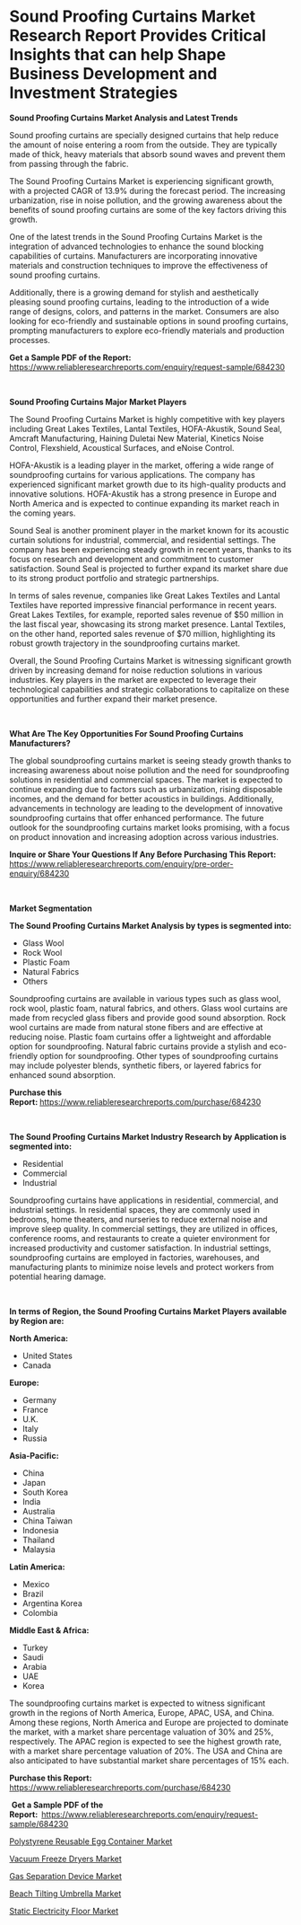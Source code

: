 <p><h1>Sound Proofing Curtains Market Research Report Provides Critical Insights that can help Shape Business Development and Investment Strategies</h1></p><p><strong>Sound Proofing Curtains Market Analysis and Latest Trends</strong></p>
<p><p>Sound proofing curtains are specially designed curtains that help reduce the amount of noise entering a room from the outside. They are typically made of thick, heavy materials that absorb sound waves and prevent them from passing through the fabric.</p><p>The Sound Proofing Curtains Market is experiencing significant growth, with a projected CAGR of 13.9% during the forecast period. The increasing urbanization, rise in noise pollution, and the growing awareness about the benefits of sound proofing curtains are some of the key factors driving this growth.</p><p>One of the latest trends in the Sound Proofing Curtains Market is the integration of advanced technologies to enhance the sound blocking capabilities of curtains. Manufacturers are incorporating innovative materials and construction techniques to improve the effectiveness of sound proofing curtains.</p><p>Additionally, there is a growing demand for stylish and aesthetically pleasing sound proofing curtains, leading to the introduction of a wide range of designs, colors, and patterns in the market. Consumers are also looking for eco-friendly and sustainable options in sound proofing curtains, prompting manufacturers to explore eco-friendly materials and production processes.</p></p>
<p><strong>Get a Sample PDF of the Report:&nbsp;</strong> <a href="https://www.reliableresearchreports.com/enquiry/request-sample/684230">https://www.reliableresearchreports.com/enquiry/request-sample/684230</a></p>
<p>&nbsp;</p>
<p><strong>Sound Proofing Curtains Major Market Players</strong></p>
<p><p>The Sound Proofing Curtains Market is highly competitive with key players including Great Lakes Textiles, Lantal Textiles, HOFA-Akustik, Sound Seal, Amcraft Manufacturing, Haining Duletai New Material, Kinetics Noise Control, Flexshield, Acoustical Surfaces, and eNoise Control. </p><p>HOFA-Akustik is a leading player in the market, offering a wide range of soundproofing curtains for various applications. The company has experienced significant market growth due to its high-quality products and innovative solutions. HOFA-Akustik has a strong presence in Europe and North America and is expected to continue expanding its market reach in the coming years.</p><p>Sound Seal is another prominent player in the market known for its acoustic curtain solutions for industrial, commercial, and residential settings. The company has been experiencing steady growth in recent years, thanks to its focus on research and development and commitment to customer satisfaction. Sound Seal is projected to further expand its market share due to its strong product portfolio and strategic partnerships.</p><p>In terms of sales revenue, companies like Great Lakes Textiles and Lantal Textiles have reported impressive financial performance in recent years. Great Lakes Textiles, for example, reported sales revenue of $50 million in the last fiscal year, showcasing its strong market presence. Lantal Textiles, on the other hand, reported sales revenue of $70 million, highlighting its robust growth trajectory in the soundproofing curtains market.</p><p>Overall, the Sound Proofing Curtains Market is witnessing significant growth driven by increasing demand for noise reduction solutions in various industries. Key players in the market are expected to leverage their technological capabilities and strategic collaborations to capitalize on these opportunities and further expand their market presence.</p></p>
<p>&nbsp;</p>
<p><strong>What Are The Key Opportunities For Sound Proofing Curtains Manufacturers?</strong></p>
<p><p>The global soundproofing curtains market is seeing steady growth thanks to increasing awareness about noise pollution and the need for soundproofing solutions in residential and commercial spaces. The market is expected to continue expanding due to factors such as urbanization, rising disposable incomes, and the demand for better acoustics in buildings. Additionally, advancements in technology are leading to the development of innovative soundproofing curtains that offer enhanced performance. The future outlook for the soundproofing curtains market looks promising, with a focus on product innovation and increasing adoption across various industries.</p></p>
<p><strong>Inquire or Share Your Questions If Any Before Purchasing This Report:</strong> <a href="https://www.reliableresearchreports.com/enquiry/pre-order-enquiry/684230">https://www.reliableresearchreports.com/enquiry/pre-order-enquiry/684230</a></p>
<p>&nbsp;</p>
<p><strong>Market Segmentation</strong></p>
<p><strong>The Sound Proofing Curtains Market Analysis by types is segmented into:</strong></p>
<p><ul><li>Glass Wool</li><li>Rock Wool</li><li>Plastic Foam</li><li>Natural Fabrics</li><li>Others</li></ul></p>
<p><p>Soundproofing curtains are available in various types such as glass wool, rock wool, plastic foam, natural fabrics, and others. Glass wool curtains are made from recycled glass fibers and provide good sound absorption. Rock wool curtains are made from natural stone fibers and are effective at reducing noise. Plastic foam curtains offer a lightweight and affordable option for soundproofing. Natural fabric curtains provide a stylish and eco-friendly option for soundproofing. Other types of soundproofing curtains may include polyester blends, synthetic fibers, or layered fabrics for enhanced sound absorption.</p></p>
<p><strong>Purchase this Report:&nbsp;</strong><a href="https://www.reliableresearchreports.com/purchase/684230">https://www.reliableresearchreports.com/purchase/684230</a></p>
<p>&nbsp;</p>
<p><strong>The Sound Proofing Curtains Market Industry Research by Application is segmented into:</strong></p>
<p><ul><li>Residential</li><li>Commercial</li><li>Industrial</li></ul></p>
<p><p>Soundproofing curtains have applications in residential, commercial, and industrial settings. In residential spaces, they are commonly used in bedrooms, home theaters, and nurseries to reduce external noise and improve sleep quality. In commercial settings, they are utilized in offices, conference rooms, and restaurants to create a quieter environment for increased productivity and customer satisfaction. In industrial settings, soundproofing curtains are employed in factories, warehouses, and manufacturing plants to minimize noise levels and protect workers from potential hearing damage.</p></p>
<p>&nbsp;</p>
<p><strong>In terms of Region, the Sound Proofing Curtains Market Players available by Region are:</strong></p>
<p>
    <p> <strong> North America: </strong>
        <ul>
            <li>United States</li>
            <li>Canada</li>
        </ul>
        </p> 
    <p> <strong> Europe: </strong>
        <ul>
            <li>Germany</li>
            <li>France</li>
            <li>U.K.</li>
            <li>Italy</li>
            <li>Russia</li>
        </ul>
        </p> 
    <p> <strong> Asia-Pacific: </strong>
        <ul>
            <li>China</li>
            <li>Japan</li>
            <li>South Korea</li>
            <li>India</li>
            <li>Australia</li>
            <li>China Taiwan</li>
            <li>Indonesia</li>
            <li>Thailand</li>
            <li>Malaysia</li>
        </ul>
        </p> 
    <p> <strong> Latin America: </strong>
        <ul>
            <li>Mexico</li>
            <li>Brazil</li>
            <li>Argentina Korea</li>
            <li>Colombia</li>
        </ul>
        </p> 
    <p> <strong> Middle East & Africa: </strong>
        <ul>
            <li>Turkey</li>
            <li>Saudi</li>
            <li>Arabia</li>
            <li>UAE</li>
            <li>Korea</li>
        </ul>
    </p>
    </p>
<p><p>The soundproofing curtains market is expected to witness significant growth in the regions of North America, Europe, APAC, USA, and China. Among these regions, North America and Europe are projected to dominate the market, with a market share percentage valuation of 30% and 25%, respectively. The APAC region is expected to see the highest growth rate, with a market share percentage valuation of 20%. The USA and China are also anticipated to have substantial market share percentages of 15% each.</p></p>
<p><strong>Purchase this Report: </strong><a href="https://www.reliableresearchreports.com/purchase/684230">https://www.reliableresearchreports.com/purchase/684230</a></p>
<p>&nbsp;<strong>Get a Sample PDF of the Report:&nbsp;&nbsp;</strong><a href="https://www.reliableresearchreports.com/enquiry/request-sample/684230">https://www.reliableresearchreports.com/enquiry/request-sample/684230</a></p>
<p><strong></strong></p>
<p><p><a href="https://view.publitas.com/reportprime-1/polystyrene-reusable-egg-container-market-analysis-examines-its-scope-on-growth-opportunities-and-forecasted-trends-spanning-from-2024-to-2031/">Polystyrene Reusable Egg Container Market</a></p><p><a href="https://rainy-horn-d69.notion.site/Vacuum-Freeze-Dryers-Market-Furnish-Information-about-Market-Size-Market-Share-Market-Dynamics-an-2a0f689741ea4f3ea8e049a7335e425c">Vacuum Freeze Dryers Market</a></p><p><a href="https://woozy-pyroraptor-a1f.notion.site/Gas-Separation-Device-Market-Share-Market-New-Trends-Analysis-Report-By-Type-By-Application-By-E-a61ef628dcac4645a8a5dd078dc6f223">Gas Separation Device Market</a></p><p><a href="https://view.publitas.com/reportprime-1/beach-tilting-umbrella-market-share-market-new-trends-analysis-report-by-type-by-application-by-end-use-by-region-and-segment-forecasts-2024-2031/">Beach Tilting Umbrella Market</a></p><p><a href="https://woozy-pyroraptor-a1f.notion.site/Static-Electricity-Floor-Market-with-the-goal-of-estimating-the-market-size-and-future-growth-potent-7489f909bd2240f8b13b2ddd6e6cec43">Static Electricity Floor Market</a></p></p>